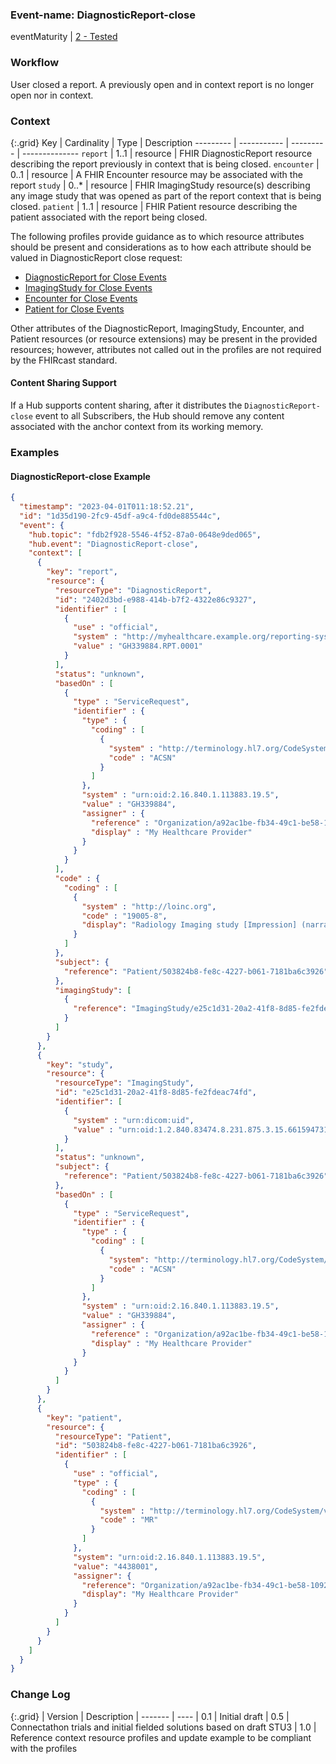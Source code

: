 ### Event-name: DiagnosticReport-close

eventMaturity | [2 - Tested](3-1-2-eventmaturitymodel.html)

### Workflow

User closed a report. A previously open and in context report is no longer open nor in context.

### Context

{:.grid}
Key       | Cardinality | Type      | Description
--------- | ----------- | --------- | --------------
`report`  | 1..1        | resource  | FHIR DiagnosticReport resource describing the report previously in context that is being closed.
`encounter` | 0..1      | resource  | A FHIR Encounter resource may be associated with the report
`study`   | 0..*        | resource  | FHIR ImagingStudy resource(s) describing any image study that was opened as part of the report context that is being closed.
`patient` | 1..1        | resource  | FHIR Patient resource describing the patient associated with the report being closed.

The following profiles provide guidance as to which resource attributes should be present and considerations as to how each attribute should be valued in DiagnosticReport close request:

* [DiagnosticReport for Close Events](StructureDefinition-fhircast-diagnostic-report-close.html)
* [ImagingStudy for Close Events](StructureDefinition-fhircast-imaging-study-close.html)
* [Encounter for Close Events](StructureDefinition-fhircast-encounter-close.html)
* [Patient for Close Events](StructureDefinition-fhircast-patient-close.html)

Other attributes of the DiagnosticReport, ImagingStudy, Encounter, and Patient resources (or resource extensions) may be present in the provided resources; however, attributes not called out in the profiles are not required by the FHIRcast standard.

#### Content Sharing Support

If a Hub supports content sharing, after it distributes the `DiagnosticReport-close` event to all Subscribers, the Hub should remove any content associated with the anchor context from its working memory.


### Examples

#### DiagnosticReport-close Example

```json
{
  "timestamp": "2023-04-01T011:18:52.21",
  "id": "1d35d190-2fc9-45df-a9c4-fd0de885544c",
  "event": {
    "hub.topic": "fdb2f928-5546-4f52-87a0-0648e9ded065",
    "hub.event": "DiagnosticReport-close",
    "context": [
      {
        "key": "report",
        "resource": {
          "resourceType": "DiagnosticReport",
          "id": "2402d3bd-e988-414b-b7f2-4322e86c9327",
          "identifier" : [
            {
              "use" : "official",
              "system" : "http://myhealthcare.example.org/reporting-system",
              "value" : "GH339884.RPT.0001"
            }
          ],
          "status": "unknown",
          "basedOn" : [
            {
              "type" : "ServiceRequest",
              "identifier" : {
                "type" : {
                  "coding" : [
                    {
                      "system" : "http://terminology.hl7.org/CodeSystem/v2-0203",
                      "code" : "ACSN"
                    }
                  ]
                },
                "system" : "urn:oid:2.16.840.1.113883.19.5",
                "value" : "GH339884",
                "assigner" : {
                  "reference" : "Organization/a92ac1be-fb34-49c1-be58-10928bd271cc",
                  "display" : "My Healthcare Provider"
                }
              }
            }
          ],
          "code" : {
            "coding" : [
              {
                "system" : "http://loinc.org",
                "code" : "19005-8",
                "display": "Radiology Imaging study [Impression] (narrative)"
              }
            ]
          },
          "subject": {
            "reference": "Patient/503824b8-fe8c-4227-b061-7181ba6c3926"
          },
          "imagingStudy": [
            {
              "reference": "ImagingStudy/e25c1d31-20a2-41f8-8d85-fe2fdeac74fd"
            }
          ]
        }
      },
      {
        "key": "study",
        "resource": {
          "resourceType": "ImagingStudy",
          "id": "e25c1d31-20a2-41f8-8d85-fe2fdeac74fd",
          "identifier": [
            {
              "system" : "urn:dicom:uid",
              "value" : "urn:oid:1.2.840.83474.8.231.875.3.15.661594731"
            }
          ],
          "status": "unknown",
          "subject": {
            "reference": "Patient/503824b8-fe8c-4227-b061-7181ba6c3926"
          },
          "basedOn" : [
            {
              "type" : "ServiceRequest",
              "identifier" : {
                "type" : {
                  "coding" : [
                    {
                      "system": "http://terminology.hl7.org/CodeSystem/v2-0203",
                      "code" : "ACSN"
                    }
                  ]
                },
                "system" : "urn:oid:2.16.840.1.113883.19.5",
                "value" : "GH339884",
                "assigner" : {
                  "reference" : "Organization/a92ac1be-fb34-49c1-be58-10928bd271cc",
                  "display" : "My Healthcare Provider"
                }
              }
            }
          ]
        }
      },
      {
        "key": "patient",
        "resource": {
          "resourceType": "Patient",
          "id": "503824b8-fe8c-4227-b061-7181ba6c3926",
          "identifier" : [
            {
              "use" : "official",
              "type" : {
                "coding" : [
                  {
                    "system" : "http://terminology.hl7.org/CodeSystem/v2-0203",
                    "code" : "MR"
                  }
                ]
              },
              "system": "urn:oid:2.16.840.1.113883.19.5",
              "value": "4438001",
              "assigner": {
                "reference": "Organization/a92ac1be-fb34-49c1-be58-10928bd271cc",
                "display": "My Healthcare Provider"
              }
            }
          ]
        }
      }
    ]
  }
}
```

### Change Log

{:.grid}
| Version | Description
| ------- | ----
| 0.1 | Initial draft
| 0.5 | Connectathon trials and initial fielded solutions based on draft STU3
| 1.0 | Reference context resource profiles and update example to be compliant with the profiles
